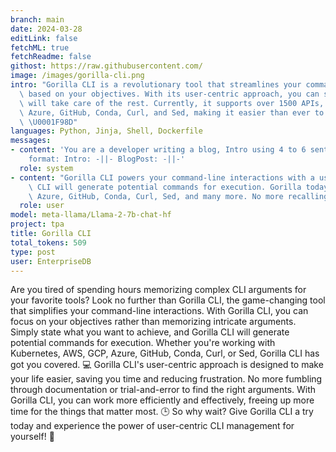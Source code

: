 ```yaml
---
branch: main
date: 2024-03-28
editLink: false
fetchML: true
fetchReadme: false
githost: https://raw.githubusercontent.com/
image: /images/gorilla-cli.png
intro: "Gorilla CLI is a revolutionary tool that streamlines your command-line interactions by generating potential commands\
  \ based on your objectives. With its user-centric approach, you can simply state what you want to achieve, and Gorilla CLI\
  \ will take care of the rest. Currently, it supports over 1500 APIs, including popular platforms like Kubernetes, AWS, GCP,\
  \ Azure, GitHub, Conda, Curl, and Sed, making it easier than ever to execute complex CLI arguments without memorizing them.\
  \ \U0001F98D"
languages: Python, Jinja, Shell, Dockerfile
messages:
- content: 'You are a developer writing a blog, Intro using 4 to 6 sentences, Blog Post using 12 to 15 sentences. Desired
    format: Intro: -||- BlogPost: -||-'
  role: system
- content: "Gorilla CLI powers your command-line interactions with a user-centric tool. Simply state your objective, and Gorilla\
    \ CLI will generate potential commands for execution. Gorilla today supports ~1500 APIs, including Kubernetes, AWS, GCP,\
    \ Azure, GitHub, Conda, Curl, Sed, and many more. No more recalling intricate CLI arguments! \U0001F98D"
  role: user
model: meta-llama/Llama-2-7b-chat-hf
project: tpa
title: Gorilla CLI
total_tokens: 509
type: post
user: EnterpriseDB
---
```

<script setup>
 import ArticleItem from '/components/ArticleItem.vue';
</script>
<ArticleItem :frontmatter="$frontmatter"/>

Are you tired of spending hours memorizing complex CLI arguments for your favorite tools? Look no further than Gorilla
CLI, the game-changing tool that simplifies your command-line interactions. With Gorilla CLI, you can focus on your
objectives rather than memorizing intricate arguments. Simply state what you want to achieve, and Gorilla CLI will
generate potential commands for execution. Whether you're working with Kubernetes, AWS, GCP, Azure, GitHub, Conda, Curl,
or Sed, Gorilla CLI has got you covered. 💻  Gorilla CLI's user-centric approach is designed to make your life easier,
saving you time and reducing frustration. No more fumbling through documentation or trial-and-error to find the right
arguments. With Gorilla CLI, you can work more efficiently and effectively, freeing up more time for the things that
matter most. 🕒 So why wait? Give Gorilla CLI a try today and experience the power of user-centric CLI management for
yourself! 🚀

